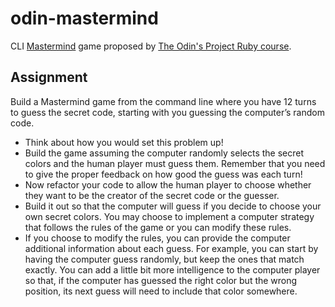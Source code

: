 # odin-mastermind

CLI [Mastermind](https://en.wikipedia.org/wiki/Mastermind_(board_game)) game proposed by [The Odin's Project Ruby course](https://www.theodinproject.com/lessons/ruby-mastermind).

## Assignment

Build a Mastermind game from the command line where you have 12 turns to guess the secret code, starting with you guessing the computer’s random code.

* Think about how you would set this problem up!
* Build the game assuming the computer randomly selects the secret colors and the human player must guess them. Remember that you need to give the proper feedback on how good the guess was each turn!
* Now refactor your code to allow the human player to choose whether they want to be the creator of the secret code or the guesser.
* Build it out so that the computer will guess if you decide to choose your own secret colors. You may choose to implement a computer strategy that follows the rules of the game or you can modify these rules.
* If you choose to modify the rules, you can provide the computer additional information about each guess. For example, you can start by having the computer guess randomly, but keep the ones that match exactly. You can add a little bit more intelligence to the computer player so that, if the computer has guessed the right color but the wrong position, its next guess will need to include that color somewhere.